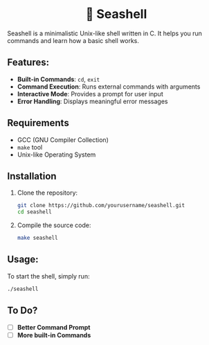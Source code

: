 <h1 align="center"> 🐚 Seashell </h1>
Seashell is a minimalistic Unix-like shell written in C. It helps you run commands and learn how a basic shell works.

## Features:
- **Built-in Commands**: `cd`, `exit`
- **Command Execution**: Runs external commands with arguments
- **Interactive Mode**: Provides a prompt for user input
- **Error Handling**: Displays meaningful error messages

## Requirements
- GCC (GNU Compiler Collection)
- `make` tool
- Unix-like Operating System

## Installation
1. Clone the repository:
    ```sh
    git clone https://github.com/yourusername/seashell.git
    cd seashell
    ```
2. Compile the source code:
    ```sh
    make seashell
    ```

## Usage:
To start the shell, simply run:
```sh
./seashell
```

## To Do?
- [ ] **Better Command Prompt**
- [ ] **More built-in Commands** 